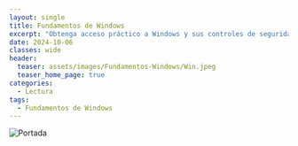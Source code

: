 ```yaml
---
layout: single
title: Fundamentos de Windows
excerpt: "Obtenga acceso práctico a Windows y sus controles de seguridad. Estos conceptos básicos le ayudarán a identificar, explotar y defender Windows."
date: 2024-10-06
classes: wide
header:
  teaser: assets/images/Fundamentos-Windows/Win.jpeg
  teaser_home_page: true
categories:
  - Lectura
tags:
  - Fundamentos de Windows
---
```


![Portada](https://tryhackme.4kiing.net/assets/images/Fundamentos-Windows/Portada.jpg)

